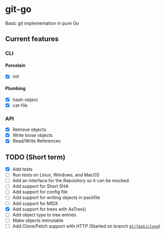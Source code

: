 # git-go

Basic git implementation in pure Go

## Current features

### CLI

#### Porcelain

- [x] init

#### Plumbing

- [x] hash-object
- [x] cat-file

### API

- [x] Retrieve objects
- [x] Write loose objects
- [x] Read/Write References

## TODO (Short term)

- [x] Add tests
- [ ] Run tests on Linux, Windows, and MacOS
- [ ] Add an interface for the Repository so it can be mocked
- [ ] Add support for Short SHA
- [ ] Add support for config file
- [ ] Add support for writing objects in packfile
- [ ] Add support for MIDX
- [x] Add support for trees with AsTree()
- [ ] Add object type to tree entries.
- [ ] Make objects immutable
- [ ] Add Clone/Fetch support with HTTP (Started on branch [`ml/feat/clone`](https://github.com/Nivl/git-go/tree/ml/feat/clone))
